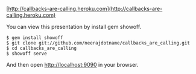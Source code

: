 [http://callbacks-are-calling.heroku.com](http://callbacks-are-calling.heroku.com)

You can view this presentation by install gem showoff.

    $ gem install showoff
    $ git clone git://github.com/neerajdotname/callbacks_are_calling.git
    $ cd callbacks_are_calling
    $ showoff serve
    
And then open [http://localhost:9090](http://localhost:9090) in your browser.



